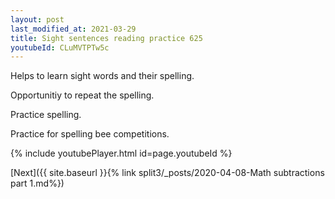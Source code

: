 ```yaml
---
layout: post
last_modified_at: 2021-03-29
title: Sight sentences reading practice 625
youtubeId: CLuMVTPTw5c
---
```

 
 
Helps to learn sight words and their spelling.

Opportunitiy to repeat the spelling. 

Practice spelling. 
 
Practice for spelling bee competitions. 
 
{% include youtubePlayer.html id=page.youtubeId %}
 
 


[Next]({{ site.baseurl }}{% link  split3/_posts/2020-04-08-Math subtractions part 1.md%})
 
